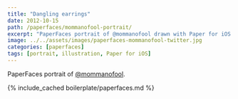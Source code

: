 ```yaml
---
title: "Dangling earrings"
date: 2012-10-15
path: /paperfaces/mommanofool-portrait/
excerpt: "PaperFaces portrait of @mommanofool drawn with Paper for iOS on an iPad."
image: ../../assets/images/paperfaces-mommanofool-twitter.jpg
categories: [paperfaces]
tags: [portrait, illustration, Paper for iOS]
---
```


PaperFaces portrait of [@mommanofool](https://twitter.com/mommanofool).

{% include_cached boilerplate/paperfaces.md %}
